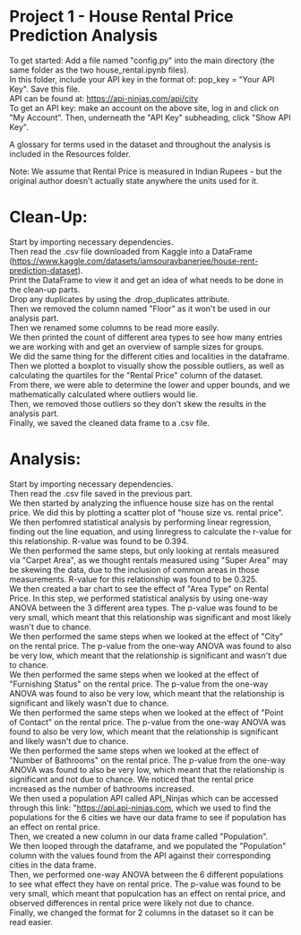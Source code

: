 # Project 1 - House Rental Price Prediction Analysis

To get started: Add a file named "config.py" into the main directory (the same folder as the two house_rental.ipynb files).  
In this folder, include your API key in the format of: pop_key = "Your API Key". Save this file.  
API can be found at: https://api-ninjas.com/api/city  
To get an API key: make an account on the above site, log in and click on "My Account". Then, underneath the "API Key" subheading, click "Show API Key".
  
A glossary for terms used in the dataset and throughout the analysis is included in the Resources folder.  
  
Note: We assume that Rental Price is measured in Indian Rupees - but the original author doesn't actually state anywhere the units used for it.  
  
  
# Clean-Up:
Start by importing necessary dependencies.  
Then read the .csv file downloaded from Kaggle into a DataFrame (https://www.kaggle.com/datasets/iamsouravbanerjee/house-rent-prediction-dataset).  
Print the DataFrame to view it and get an idea of what needs to be done in the clean-up parts.  
Drop any duplicates by using the .drop_duplicates attribute.  
Then we removed the column named "Floor" as it won't be used in our analysis part.  
Then we renamed some columns to be read more easily.  
We then printed the count of different area types to see how many entries we are working with and get an overview of sample sizes for groups.  
We did the same thing for the different cities and localities in the dataframe.  
Then we plotted a boxplot to visually show the possible outliers, as well as calculating the quartiles for the "Rental Price" column of the dataset.  
From there, we were able to determine the lower and upper bounds, and we mathematically calculated where outliers would lie.  
Then, we removed those outliers so they don't skew the results in the analysis part.  
Finally, we saved the cleaned data frame to a .csv file.  

  

# Analysis:
Start by importing necessary dependencies.  
Then read the .csv file saved in the previous part.  
We then started by analyzing the influence house size has on the rental price. We did this by plotting a scatter plot of "house size vs. rental price". We then perfomred statistical analysis by performing linear regression, finding out the line equation, and using linregress to calculate the r-value for this relationship. R-value was found to be 0.394.  
We then performed the same steps, but only looking at rentals measured via "Carpet Area", as we thought rentals measured using "Super Area" may be skewing the data, due to the inclusion of common areas in those measurements. 
R-value for this relationship was found to be 0.325.  
We then created a bar chart to see the effect of "Area Type" on Rental Price. In this step, we performed statistical analysis by using one-way ANOVA between the 3 different area types. The p-value was found to be very small, which meant that this relationship was significant and most likely wasn't due to chance.  
We then performed the same steps when we looked at the effect of "City" on the rental price. The p-value from the one-way ANOVA was found to also be very low, which meant that the relationship is significant and wasn't due to chance.  
We then performed the same steps when we looked at the effect of "Furnishing Status" on the rental price. The p-value from the one-way ANOVA was found to also be very low, which meant that the relationship is significant and likely wasn't due to chance.  
We then performed the same steps when we looked at the effect of "Point of Contact" on the rental price. The p-value from the one-way ANOVA was found to also be very low, which meant that the relationship is significant and likely wasn't due to chance.  
We then performed the same steps when we looked at the effect of "Number of Bathrooms" on the rental price. The p-value from the one-way ANOVA was found to also be very low, which meant that the relationship is significant and not due to chance. We noticed that the rental price increased as the number of bathrooms increased.  
We then used a population API called API_Ninjas which can be accessed through this link: "https://api.api-ninjas.com, which we used to find the populations for the 6 cities we have our data frame to see if population has an effect on rental price.  
Then, we created a new column in our data frame called "Population".  
We then looped through the dataframe, and we populated the "Population" column with the values found from the API against their corresponding cities in the data frame.  
Then, we performed one-way ANOVA between the 6 different populations to see what effect they have on rental price. The p-value was found to be very small, which meant that populcation has an effect on rental price, and observed differences in rental price were likely not due to chance.  
Finally, we changed the format for 2 columns in the dataset so it can be read easier.  
